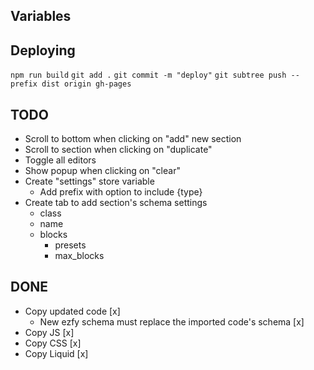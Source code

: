 ## Variables

## Deploying

`npm run build`
`git add .`
`git commit -m "deploy"`
`git subtree push --prefix dist origin gh-pages`

## TODO

- Scroll to bottom when clicking on "add" new section
- Scroll to section when clicking on "duplicate"
- Toggle all editors
- Show popup when clicking on "clear"
- Create "settings" store variable
  - Add prefix with option to include {type}
- Create tab to add section's schema settings
  - class
  - name
  - blocks
    - presets
    - max_blocks

## DONE

- Copy updated code [x]
  - New ezfy schema must replace the imported code's schema [x]
- Copy JS [x]
- Copy CSS [x]
- Copy Liquid [x]
